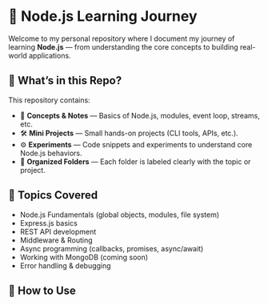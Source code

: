 # 🌱 Node.js Learning Journey

Welcome to my personal repository where I document my journey of learning **Node.js** — from understanding the core concepts to building real-world applications.

## 🚀 What’s in this Repo?

This repository contains:

- 🧠 **Concepts & Notes** — Basics of Node.js, modules, event loop, streams, etc.
- 🛠️ **Mini Projects** — Small hands-on projects (CLI tools, APIs, etc.).
- ⚙️ **Experiments** — Code snippets and experiments to understand core Node.js behaviors.
- 📁 **Organized Folders** — Each folder is labeled clearly with the topic or project.

## 📌 Topics Covered

- Node.js Fundamentals (global objects, modules, file system)
- Express.js basics
- REST API development
- Middleware & Routing
- Async programming (callbacks, promises, async/await)
- Working with MongoDB (coming soon)
- Error handling & debugging

## 🔧 How to Use



